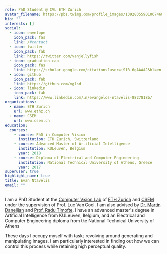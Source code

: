 ```yaml
---
role: PhD Student @ CVL ETH Zurich
avatar_filename: https://pbs.twimg.com/profile_images/1392835590106746888/_gO8ka0Q_400x400.jpg
bio: ""
interests: []
social:
  - icon: envelope
    icon_pack: fas
    link: /#contact
  - icon: twitter
    icon_pack: fab
    link: https://twitter.com/vanjellyfish
  - icon: graduation-cap
    icon_pack: fas
    link: https://scholar.google.com/citations?user=iS1R-6gAAAAJ&hl=en
  - icon: github
    icon_pack: fab
    link: https://github.com/vglsd
  - icon: linkedin
    icon_pack: fab
    link: https://www.linkedin.com/in/evangelos-ntavelis-8827818b/
organizations:
  - name: ETH Zurich
    url: www.ethz.ch
  - name: CSEM
    url: www.csem.ch
education:
  courses:
    - course: PhD in Computer Vision
      institution: ETH Zurich, Switzerland
    - course: Advanced Master of Artificial Intelligence
      institution: KULeuven, Belgium
      year: 2018
    - course: Diploma of Electrical and Computer Engineering
      institution: National Technical University of Athens, Greece
      year: 2017
superuser: true
highlight_name: true
title: Evan Ntavelis
email: ""
---
```

I am a PhD Student at the [Computer Vision Lab](https://vision.ee.ethz.ch) of [ETH Zurich](https://ethz.ch) and [CSEM](https://csem.ch) under the supervision of Prof. Luc Van Gool. I am also advised by [Dr. Martin Danelljan](https://martin-danelljan.github.io/) and [Prof. Radu Timofte](http://people.ee.ethz.ch/~timofter/). I have an advanced master's degree in Artificial Intelligence from KULeuven, Belgium, and an Electrical and Computer Engineering diploma from the National Technical University of Athens

These days I occupy myself with tasks revolving around generating and manipulating images. I am particularly interested in finding out how we can control this process while retaining high perceptual quality.